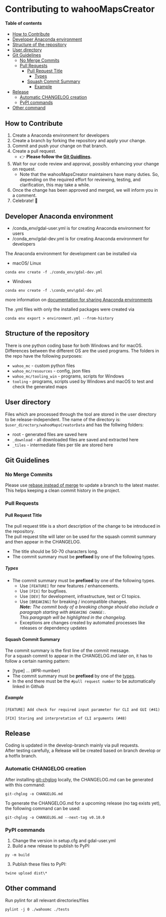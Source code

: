 # Contributing to wahooMapsCreator <!-- omit in toc --> 

#### Table of contents <!-- omit in toc --> 
- [How to Contribute](#how-to-contribute)
- [Developer Anaconda environment](#developer-anaconda-environment)
- [Structure of the repository](#structure-of-the-repository)
- [User directory](#user-directory)
- [Git Guidelines](#git-guidelines)
  - [No Merge Commits](#no-merge-commits)
  - [Pull Requests](#pull-requests)
    - [Pull Request Title](#pull-request-title)
      - [Types](#types)
    - [Squash Commit Summary](#squash-commit-summary)
      - [Example](#example)
- [Release](#release)
  - [Automatic CHANGELOG creation](#automatic-changelog-creation)
  - [PyPI commands](#pypi-commands)
- [Other command](#other-command)

## How to Contribute
1. Create a Anaconda environment for developers
2. Create a branch by forking the repository and apply your change.
3. Commit and push your change on that branch.
4. Create a pull request.
    - 👉 **Please follow the [Git Guidlines](#Git-Guidelines).**
5. Wait for our code review and approval, possibly enhancing your change on request.
    - Note that the wahooMapsCreator maintainers have many duties. So, depending on the required effort for reviewing, testing, and clarification, this may take a while.
6. Once the change has been approved and merged, we will inform you in a comment.
7. Celebrate! 🎉

## Developer Anaconda environment 
- /conda_env/gdal-user.yml is for creating Anaconda environment for users
- /conda_env/gdal-dev.yml is for creating Anaconda environment for developers

The Anaconda environment for development can be installed via

  - macOS/ Linux
```
conda env create -f ./conda_env/gdal-dev.yml
```
  - Windows
```
conda env create -f .\conda_env\gdal-dev.yml 
```

more information on [documentation for sharing Anaconda environments](https://conda.io/projects/conda/en/latest/user-guide/tasks/manage-environments.html#exporting-an-environment-file-across-platforms)

The .yml files with only the installed packages were created via
```
conda env export > environment.yml --from-history
```

## Structure of the repository
There is one python coding base for both Windows and for macOS.
Differences between the different OS are the used programs.
The folders in the repo have the following purposes:
- `wahoo_mc` - custom python files
- `wahoo_mc/resources` - config, json files
- `wahoo_mc/tooling_win` - programs, scripts for Windows
- `tooling` - programs, scripts used by Windows and macOS to test and check the generated maps

## User directory
Files which are processed through the tool are stored in the user directory to be release-independent. The name of the directory is: `$user_directory/wahooMapsCreatorData` and has the follwing folders:
- root - generated files are saved here
- `_download` - all downloaded files are saved and extracted here
- `_tiles` - intermediate files per tile are stored here

## Git Guidelines
### No Merge Commits
Please use [rebase instead of merge](https://www.atlassian.com/git/tutorials/merging-vs-rebasing) to update a branch to the latest master. This helps keeping a clean commit history in the project.

### Pull Requests
#### Pull Request Title
The pull request title is a short description of the change to be introduced in the repository.  
The pull request tilte will later on be used for the squash commit summary and then appear in the CHANGELOG.
- The title should be 50-70 characters long.
- The commit summary must be **prefixed** by one of the following types.

##### Types
- The commit summary must be **prefixed** by one of the following types.
    + Use `[FEATURE]` for new features / enhancements.
    + Use `[FIX]` for bugfixes.
    + Use `[DEV]` for development, infrastructure, test or CI topics.
    + Use `[BREAKING]` for breaking / incompatible changes.  
      _**Note:** The commit body of a breaking change should also include a paragraph starting with `BREAKING CHANGE:`.  
      This paragraph will be highlighted in the changelog._
    + Exceptions are changes created by automated processes like releases or dependency updates

#### Squash Commit Summary
The commit summary is the first line of the commit message.  
For a squash commit to appear in the CHANGELOG.md later on, it has to follow a certain naming pattern:
- [type] ... (#PR-number)
- The commit summary must be **prefixed** by one of the [types](#Types).
- In the end there must be the `#pull request number` to be automatically linked in Github

##### Example
```
[FEATURE] Add check for required input parameter for CLI and GUI (#41)
```
```
[FIX] Storing and interpretation of CLI arguments (#48)
```
## Release
Coding is updated in the develop-branch mainly via pull requests.  
After testing carefully, a Release will be created based on branch develop or a hotfix branch.

### Automatic CHANGELOG creation 
After installing [git-chglog](https://github.com/git-chglog/git-chglog) locally, the CHANGELOG.md can be generated with this command:  
```
git-chglog -o CHANGELOG.md
```

To generate the CHANGELOG.md for a upcoming release (no tag exists yet), the following command can be used:  
```
git-chglog -o CHANGELOG.md --next-tag v0.10.0
```

### PyPI commands
1. Change the version in setup.cfg and gdal-user.yml
2. Build a new release to publish to PyPI:  
```
py -m build
```
3. Publish these files to PyPI:  
```
twine upload dist\*
```

## Other command
Run pylint for all relevant directories/files
```
pylint -j 0 ./wahoomc ./tests
```